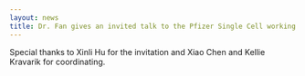 ```yaml
---
layout: news
title: Dr. Fan gives an invited talk to the Pfizer Single Cell working group.
---
```


Special thanks to Xinli Hu for the invitation and Xiao Chen and Kellie Kravarik for coordinating. 
